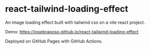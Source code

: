 # react-tailwind-loading-effect

An image loading effect built with tailwind css on a vite react project.

Demo: https://josebraposo.github.io/react-tailwind-loading-effect

Deployed on GitHub Pages with GitHub Actions.